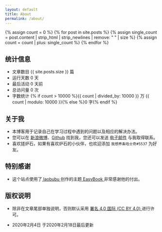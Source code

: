 ```yaml
---
layout: default
title: About
permalink: /about/
---
```


{% assign count = 0 %}
{% for post in site.posts %}
    {% assign single_count = post.content | strip_html | strip_newlines | remove: " " | size %}
    {% assign count = count | plus: single_count %}
{% endfor %}

## 统计信息

- 文章数目 <span class="color_ff0b5">{{ site.posts.size }}</span> 篇
- 运行天数 <span id="htmer_time" class="color_ff0b5">0</span> 天
- 最后活动 <span id="activity_time" data-year="{{ site.posts[0].date| slice: 0,4 }}" data-month="{{ site.posts[0].date| slice: 5,2 }}" data-day="{{ site.posts[0].date| slice: 8,2 }}" class="color_ff0b5">0</span> 天前
- 总访问量 <span id="busuanzi_value_site_pv" class="color_ff0b5">0</span> 次
- 字数统计 {% if count > 10000 %}{{ count | divided_by: 10000 }} 万 {{ count | modulo: 10000 }}{% else %}<span class="color_ff0b5" id="words">0</span> 字{% endif %} 

## 关于我

- 本博客用于记录自己在学习过程中遇到的问题以及相应的解决办法。
- 您可以在 <a href="https://www.weibo.com/u/6087295124" target="_blank">新浪微博<i class="icon-link1"></i></a>、<a href="https://github.com/myhusky" target="_blank">Github<i class="icon-link1"></i></a> 找到我，您还可以发送 [电子邮件<i class="icon-link1"></i>](mailto:MyHasky@hotmail.com) 与我取得联系。
- 喜欢搓炉石，如果有喜欢炉石的小伙伴，也欢迎添加 `我想养条哈士奇#5537` 为好友。

## 特别感谢

- 这个站点使用了<a href="http://laobubu.net" target="_blank"> laobubu<i class="icon-link1"></i> </a>创作的主题<a href="https://github.com/laobubu/jekyll-theme-EasyBook" target="_blank"> EasyBook<i class="icon-link1"></i> </a>非常感谢他的付出。

## 版权说明

- 除非在文章尾部单独说明，否则默认采用 <a href="https://creativecommons.org/licenses/by/4.0/deed.zh" target="_blank">署名 4.0 国际 (CC BY 4.0) </a>进行许可。
 
- 2020年2月4日 于2020年2月18日最后更新

<script type="text/javascript">
    window.onload=function(){
        // setTime()
        setATime(2020, 2-1, 1, "htmer_time")

        var activity_date_item = document.getElementById("activity_time")
        var year = activity_date_item.getAttribute("data-year")
        var month = activity_date_item.getAttribute("data-month")
        var day = activity_date_item.getAttribute("data-day")
        
        setATime(year, month-1, day, "activity_time")
    }
        //数字自增到某一值动画参数（目标元素,自定义配置）
    function NumAutoPlusAnimation(targetEle, options) {

        /*可以自己改造下传入的参数，按照自己的需求和喜好封装该函数*/
        //不传配置就把它绑定在相应html元素的data-xxxx属性上吧
        options = options || {};

        var $this = document.getElementById(targetEle),
            time = options.time || $this.data('time'), //总时间--毫秒为单位
            finalNum = options.num || $this.data('value'), //要显示的真实数值
            regulator = options.regulator || 100, //调速器，改变regulator的数值可以调节数字改变的速度

            step = finalNum / (time / regulator),/*每30ms增加的数值--*/
            count = 0, //计数器
            initial = 0;

        var timer = setInterval(function() {

            count = count + step;

            if(count >= finalNum) {
                clearInterval(timer);
                count = finalNum;
            }
            //t未发生改变的话就直接返回
            //避免调用text函数，提高DOM性能
            var t = Math.floor(count);
            if(t == initial) return;

            initial = t;

            $this.innerHTML = initial;
        }, 30);
    }
    var count = {{ count }} - {{ count }}*0.12
    NumAutoPlusAnimation("words", {
        time: 1800,
        num: count,
        regulator: 50
    })
</script>